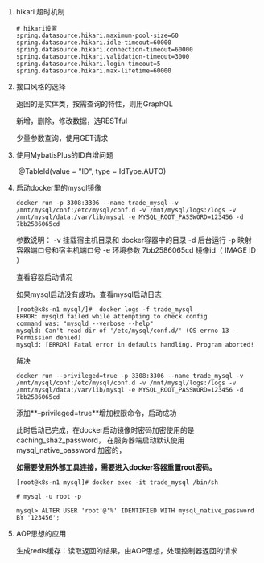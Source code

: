 1.  hikari 超时机制

    ```properties
    # hikari设置
    spring.datasource.hikari.maximum-pool-size=60
    spring.datasource.hikari.idle-timeout=60000
    spring.datasource.hikari.connection-timeout=60000
    spring.datasource.hikari.validation-timeout=3000
    spring.datasource.hikari.login-timeout=5
    spring.datasource.hikari.max-lifetime=60000
    ```

2.  接口风格的选择

    返回的是实体类，按需查询的特性，则用GraphQL

    新增，删除，修改数据，选RESTful

    少量参数查询，使用GET请求

3.  使用MybatisPlus的ID自增问题

    ​    @TableId(value = "ID", type = IdType.AUTO)

4.  启动docker里的mysql镜像

    ```shell
    docker run -p 3308:3306 --name trade_mysql -v /mnt/mysql/conf:/etc/mysql/conf.d -v /mnt/mysql/logs:/logs -v /mnt/mysql/data:/var/lib/mysql -e MYSQL_ROOT_PASSWORD=123456 -d 7bb2586065cd
    ```

    参数说明：
    -v 挂载宿主机目录和 docker容器中的目录
    -d 后台运行
    -p 映射容器端口号和宿主机端口号
    -e 环境参数
    7bb2586065cd 镜像id（ IMAGE ID ）

    查看容器启动情况

    如果mysql启动没有成功，查看mysql启动日志

    ```shell
    [root@k8s-n1 mysql/]#  docker logs -f trade_mysql
    ERROR: mysqld failed while attempting to check config
    command was: "mysqld --verbose --help"
    mysqld: Can't read dir of '/etc/mysql/conf.d/' (OS errno 13 - Permission denied)
    mysqld: [ERROR] Fatal error in defaults handling. Program aborted!
    ```

    解决

    ```shell
    docker run --privileged=true -p 3308:3306 --name trade_mysql -v /mnt/mysql/conf:/etc/mysql/conf.d -v /mnt/mysql/logs:/logs -v /mnt/mysql/data:/var/lib/mysql -e MYSQL_ROOT_PASSWORD=123456 -d 7bb2586065cd
    ```

    添加**–privileged=true**增加权限命令，启动成功

    此时启动已完成，在docker启动镜像时密码加密使用的是caching_sha2_password，
    在服务器端启动默认使用mysql_native_password 加密的，

    **如需要使用外部工具连接，需要进入docker容器重置root密码。**

    ```shell
    [root@k8s-n1 mysql]# docker exec -it trade_mysql /bin/sh
    
    # mysql -u root -p
    
    mysql> ALTER USER 'root'@'%' IDENTIFIED WITH mysql_native_password BY '123456';
    ```

5.  AOP思想的应用

    生成redis缓存：读取返回的结果，由AOP思想，处理控制器返回的请求